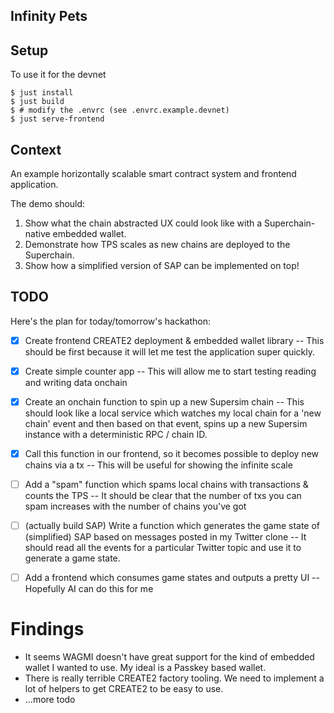 ## Infinity Pets

## Setup
To use it for the devnet
```
$ just install
$ just build
$ # modify the .envrc (see .envrc.example.devnet)
$ just serve-frontend
```

## Context

An example horizontally scalable smart contract system and frontend application.

The demo should:
1. Show what the chain abstracted UX could look like with a Superchain-native embedded wallet.
2. Demonstrate how TPS scales as new chains are deployed to the Superchain.
3. Show how a simplified version of SAP can be implemented on top!


## TODO
Here's the plan for today/tomorrow's hackathon:

- [x] Create frontend CREATE2 deployment & embedded wallet library -- This should be first because it will let me test the application super quickly.
- [x] Create simple counter app -- This will allow me to start testing reading and writing data onchain
- [x] Create an onchain function to spin up a new Supersim chain -- This should look like a local service which watches my local chain for a 'new chain' event and then based on that event, spins up a new Supersim instance with a deterministic RPC / chain ID.
- [x] Call this function in our frontend, so it becomes possible to deploy new chains via a tx -- This will be useful for showing the infinite scale
- [ ] Add a "spam" function which spams local chains with transactions & counts the TPS -- It should be clear that the number of txs you can spam increases with the number of chains you've got
- [ ] (actually build SAP) Write a function which generates the game state of (simplified) SAP based on messages posted in my Twitter clone -- It should read all the events for a particular Twitter topic and use it to generate a game state.
- [ ] Add a frontend which consumes game states and outputs a pretty UI -- Hopefully AI can do this for me


# Findings
* It seems WAGMI doesn't have great support for the kind of embedded wallet I wanted to use. My ideal is a Passkey based wallet.
* There is really terrible CREATE2 factory tooling. We need to implement a lot of helpers to get CREATE2 to be easy to use.
* ...more todo
